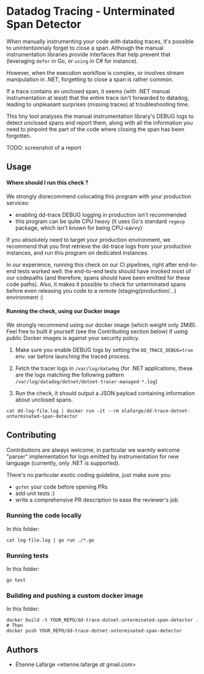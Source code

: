 Datadog Tracing - Unterminated Span Detector
============================================

When manually instrumenting your code with datadog traces, it's possible to
unintentionnaly forget to close a span. Although the manual instrumentation
libraries provide interfaces that help prevent that (leveraging `defer` in Go,
or `using` in C# for instance).

However, when the execution workflow is complex, or involves stream
manipulation in .NET, forgetting to close a span is rather common.

If a trace contains an unclosed span, it seems (with .NET manual instrumentation
at least) that the entire trace isn't forwarded to datadog, leading to
unpleasant surprises (missing traces) at troubleshooting time.

This tiny tool analyses the manual instrumentation library's DEBUG logs to
detect unclosed spans and report them, along with all the information you need
to pinpoint the part of the code where closing the span has been forgotten.

TODO: screenshot of a report

Usage
-----

#### Where should I run this check ?

We strongly disrecommend colocating this program with your production services:
- enabling dd-trace DEBUG logging in production isn't recommended
- this program can be quite CPU heavy (it uses Go's standard `regexp` package,
  which isn't known for being CPU-savvy)

If you absolutely need to target your production environment, we recommend that
you first retrieve the dd-trace logs from your production instances, and run
this program on dedicated instances.

In our experience, running this check on our CI pipelines, right after
end-to-end tests worked well: the end-to-end tests should have invoked most of
our codepaths (and therefore, spans should have been emitted for these code
paths).
Also, it makes it possible to check for unterminated spans before even
releasing you code to a remote (staging/production/...) environment :)

#### Running the check, using our Docker image

We strongly recommend using our docker image (which weight only 2MiB). Feel free
to built it yourself (see the Contributing section below) if using public Docker
images is against your security policy.

1. Make sure you enable DEBUG logs by setting the `DD_TRACE_DEBUG=true` env. var
   before launching the traced process.

2. Fetch the tracer logs in `/var/log/datadog` (for .NET applications, these are
   the logs matching the following pattern
   `/var/log/datadog/dotnet/dotnet-tracer-managed-*.log`)

3. Run the check, it should output a JSON payload containing information about
   unclosed spans.

```shell
cat dd-log-file.log | docker run -it --rm elafarge/dd-trace-dotnet-unterminated-span-detector
```

Contributing
------------

Contributions are always welcome, in particular we warmly welcome "parser"
implementation for logs emitted by instrumentation for new language (currently,
only .NET is supported).

There's no particular exotic coding guideline, just make sure you:
* `gofmt` your code before opening PRs
* add unit tests :)
* write a comprehensive PR description to ease the reviewer's job

### Running the code locally

In this folder:
```shell
cat log-file.log | go run ./*.go
```

### Running tests
In this folder:
```shell
go test
```

### Building and pushing a custom docker image
In this folder:
```shell
docker build -t YOUR_REPO/dd-trace-dotnet-unterminated-span-detector .
# Then
docker push YOUR_REPO/dd-trace-dotnet-unterminated-span-detector
```

Authors
-------
* Étienne Lafarge <etienne.lafarge _at_ gmail.com>
